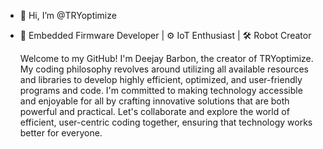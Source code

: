 - 👋 Hi, I’m @TRYoptimize
- 🤤 Embedded Firmware Developer | ⚙️ IoT Enthusiast | 🛠️ Robot Creator

   Welcome to my GitHub! I'm Deejay Barbon, the creator of TRYoptimize. My coding philosophy
revolves around utilizing all available resources and libraries to develop highly efficient,
optimized, and user-friendly programs and code. I'm committed to making technology accessible
and enjoyable for all by crafting innovative solutions that are both powerful and practical.
Let's collaborate and explore the world of efficient, user-centric coding together, ensuring
that technology works better for everyone. 

<!---
TRYoptimize/TRYoptimize is a ✨ special ✨ repository because its `README.md` (this file) appears on your GitHub profile.
You can click the Preview link to take a look at your changes.
--->
